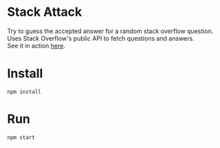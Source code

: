 # Stack Attack
Try to guess the accepted answer for a random stack overflow question.  
Uses Stack Overflow's public API to fetch questions and answers.  
See it in action [here](https://lazopm.github.io/stack-attack).

# Install
`npm install`

# Run
`npm start`
